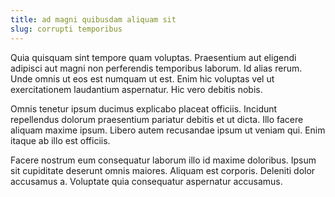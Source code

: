 ```yaml
---
title: ad magni quibusdam aliquam sit
slug: corrupti temporibus
---
```


Quia quisquam sint tempore quam voluptas. Praesentium aut eligendi adipisci aut magni non perferendis temporibus laborum. Id alias rerum. Unde omnis ut eos est numquam ut est. Enim hic voluptas vel ut exercitationem laudantium aspernatur. Hic vero debitis nobis.

Omnis tenetur ipsum ducimus explicabo placeat officiis. Incidunt repellendus dolorum praesentium pariatur debitis et ut dicta. Illo facere aliquam maxime ipsum. Libero autem recusandae ipsum ut veniam qui. Enim itaque ab illo est officiis.

Facere nostrum eum consequatur laborum illo id maxime doloribus. Ipsum sit cupiditate deserunt omnis maiores. Aliquam est corporis. Deleniti dolor accusamus a. Voluptate quia consequatur aspernatur accusamus.
